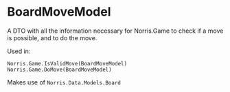 # BoardMoveModel
A DTO with all the information necessary for Norris.Game to check if a 
move is possible, and to do the move. 

Used in:
```
Norris.Game.IsValidMove(BoardMoveModel)
Norris.Game.DoMove(BoardMoveModel)
```

Makes use of `Norris.Data.Models.Board`